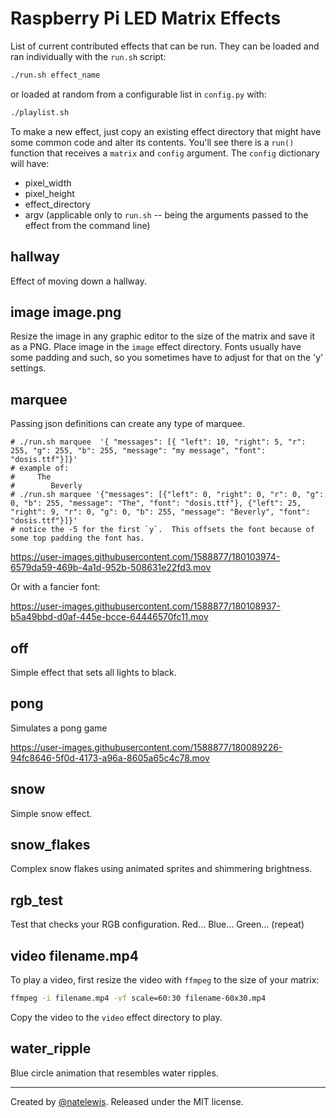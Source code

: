 
# Raspberry Pi LED Matrix Effects

List of current contributed effects that can be run.  They can be loaded and ran individually with the `run.sh` script:

```bash
./run.sh effect_name
```

or loaded at random from a configurable list in `config.py` with:

```bash
./playlist.sh
```

To make a new effect, just copy an existing effect directory that might have some common code and alter its contents.  You'll see there is a `run()` function that receives a `matrix` and `config` argument.  The `config` dictionary will have:

* pixel_width
* pixel_height
* effect_directory
* argv (applicable only to `run.sh` -- being the arguments passed to the effect from the command line)

## hallway

Effect of moving down a hallway.

## image image.png

Resize the image in any graphic editor to the size of the matrix and save it as a PNG.  Place image in the `image` effect directory.  Fonts usually have some padding and such, so you sometimes have to adjust for that on the 'y' settings.

## marquee

Passing json definitions can create any type of marquee.
```
# ./run.sh marquee  '{ "messages": [{ "left": 10, "right": 5, "r": 255, "g": 255, "b": 255, "message": "my message", "font": "dosis.ttf"}]}'
# example of:
#     The
#        Beverly
# ./run.sh marquee '{"messages": [{"left": 0, "right": 0, "r": 0, "g": 0, "b": 255, "message": "The", "font": "dosis.ttf"}, {"left": 25, "right": 9, "r": 0, "g": 0, "b": 255, "message": "Beverly", "font": "dosis.ttf"}]}'
# notice the -5 for the first `y`.  This offsets the font because of some top padding the font has.
```

https://user-images.githubusercontent.com/1588877/180103974-6579da59-469b-4a1d-952b-508631e22fd3.mov

Or with a fancier font:

https://user-images.githubusercontent.com/1588877/180108937-b5a49bbd-d0af-445e-bcce-64446570fc11.mov

## off

Simple effect that sets all lights to black.

## pong

Simulates a pong game

https://user-images.githubusercontent.com/1588877/180089226-94fc8646-5f0d-4173-a96a-8605a65c4c78.mov

## snow

Simple snow effect.

## snow_flakes

Complex snow flakes using animated sprites and shimmering brightness.

## rgb_test

Test that checks your RGB configuration.  Red... Blue... Green... (repeat)

## video filename.mp4

To play a video, first resize the video with `ffmpeg` to the size of your matrix:

```bash
ffmpeg -i filename.mp4 -vf scale=60:30 filename-60x30.mp4
```

Copy the video to the `video` effect directory to play.

## water_ripple

Blue circle animation that resembles water ripples.

---

Created by [@natelewis](https://github.com/natelewis). Released under the MIT license.
